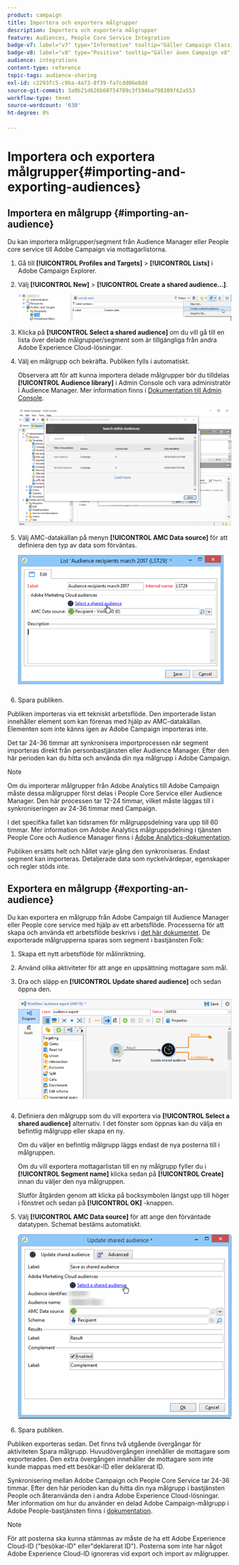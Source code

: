 ```yaml
---
product: campaign
title: Importera och exportera målgrupper
description: Importera och exportera målgrupper
feature: Audiences, People Core Service Integration
badge-v7: label="v7" type="Informative" tooltip="Gäller Campaign Classic v7"
badge-v8: label="v8" type="Positive" tooltip="Gäller även Campaign v8"
audience: integrations
content-type: reference
topic-tags: audience-sharing
exl-id: c2293fc5-c9ba-4a73-8f39-fa7cdd06e8dd
source-git-commit: 3a9b21d626b60754789c3f594ba798309f62a553
workflow-type: tm+mt
source-wordcount: '630'
ht-degree: 0%

---
```



# Importera och exportera målgrupper{#importing-and-exporting-audiences}



## Importera en målgrupp {#importing-an-audience}

Du kan importera målgrupper/segment från Audience Manager eller People core service till Adobe Campaign via mottagarlistorna.

1. Gå till **[!UICONTROL Profiles and Targets]** > **[!UICONTROL Lists]** i Adobe Campaign Explorer.
1. Välj **[!UICONTROL New]** > **[!UICONTROL Create a shared audience...]**.

   ![](assets/aam_import_audience.png)

1. Klicka på **[!UICONTROL Select a shared audience]** om du vill gå till en lista över delade målgrupper/segment som är tillgängliga från andra Adobe Experience Cloud-lösningar.
1. Välj en målgrupp och bekräfta. Publiken fylls i automatiskt.

   Observera att för att kunna importera delade målgrupper bör du tilldelas **[!UICONTROL Audience library]** i Admin Console och vara administratör i Audience Manager. Mer information finns i [Dokumentation till Admin Console](https://helpx.adobe.com/se/enterprise/managing/user-guide.html).

   ![](assets/aam_import_audience_3.png)

1. Välj AMC-datakällan på menyn **[!UICONTROL AMC Data source]** för att definiera den typ av data som förväntas.

   ![](assets/aam_import_audience_2.png)

1. Spara publiken.

Publiken importeras via ett tekniskt arbetsflöde. Den importerade listan innehåller element som kan förenas med hjälp av AMC-datakällan. Elementen som inte känns igen av Adobe Campaign importeras inte.

Det tar 24-36 timmar att synkronisera importprocessen när segment importeras direkt från personbastjänsten eller Audience Manager. Efter den här perioden kan du hitta och använda din nya målgrupp i Adobe Campaign.

>[!NOTE]
>
>Om du importerar målgrupper från Adobe Analytics till Adobe Campaign måste dessa målgrupper först delas i People Core Service eller Audience Manager. Den här processen tar 12-24 timmar, vilket måste läggas till i synkroniseringen av 24-36 timmar med Campaign.
>
>I det specifika fallet kan tidsramen för målgruppsdelning vara upp till 60 timmar. Mer information om Adobe Analytics målgruppsdelning i tjänsten People Core och Audience Manager finns i [Adobe Analytics-dokumentation](https://experienceleague.adobe.com/docs/analytics/components/segmentation/segmentation-workflow/seg-publish.html).

Publiken ersätts helt och hållet varje gång den synkroniseras. Endast segment kan importeras. Detaljerade data som nyckelvärdepar, egenskaper och regler stöds inte.

## Exportera en målgrupp {#exporting-an-audience}

Du kan exportera en målgrupp från Adobe Campaign till Audience Manager eller People core service med hjälp av ett arbetsflöde. Processerna för att skapa och använda ett arbetsflöde beskrivs i [det här dokumentet](../../workflow/using/building-a-workflow.md). De exporterade målgrupperna sparas som segment i bastjänsten Folk:

1. Skapa ett nytt arbetsflöde för målinriktning.
1. Använd olika aktiviteter för att ange en uppsättning mottagare som mål.
1. Dra och släpp en **[!UICONTROL Update shared audience]** och sedan öppna den.

   ![](assets/aam_export_example.png)

1. Definiera den målgrupp som du vill exportera via **[!UICONTROL Select a shared audience]** alternativ. I det fönster som öppnas kan du välja en befintlig målgrupp eller skapa en ny.

   Om du väljer en befintlig målgrupp läggs endast de nya posterna till i målgruppen.

   Om du vill exportera mottagarlistan till en ny målgrupp fyller du i **[!UICONTROL Segment name]** klicka sedan på **[!UICONTROL Create]** innan du väljer den nya målgruppen.

   Slutför åtgärden genom att klicka på bocksymbolen längst upp till höger i fönstret och sedan på **[!UICONTROL OK]** -knappen.

1. Välj **[!UICONTROL AMC Data source]** för att ange den förväntade datatypen. Schemat bestäms automatiskt.

   ![](assets/aam_export_audience_activity.png)

1. Spara publiken.

Publiken exporteras sedan. Det finns två utgående övergångar för aktiviteten Spara målgrupp. Huvudövergången innehåller de mottagare som exporterades. Den extra övergången innehåller de mottagare som inte kunde mappas med ett besökar-ID eller deklarerat ID.

Synkronisering mellan Adobe Campaign och People Core Service tar 24-36 timmar. Efter den här perioden kan du hitta din nya målgrupp i bastjänsten People och återanvända den i andra Adobe Experience Cloud-lösningar. Mer information om hur du använder en delad Adobe Campaign-målgrupp i Adobe People-bastjänsten finns i [dokumentation](https://experienceleague.adobe.com/docs/core-services/interface/audiences/t-audience-create.html).

>[!NOTE]
>
>För att posterna ska kunna stämmas av måste de ha ett Adobe Experience Cloud-ID (&quot;besökar-ID&quot; eller&quot;deklarerat ID&quot;). Posterna som inte har något Adobe Experience Cloud-ID ignoreras vid export och import av målgrupper.
